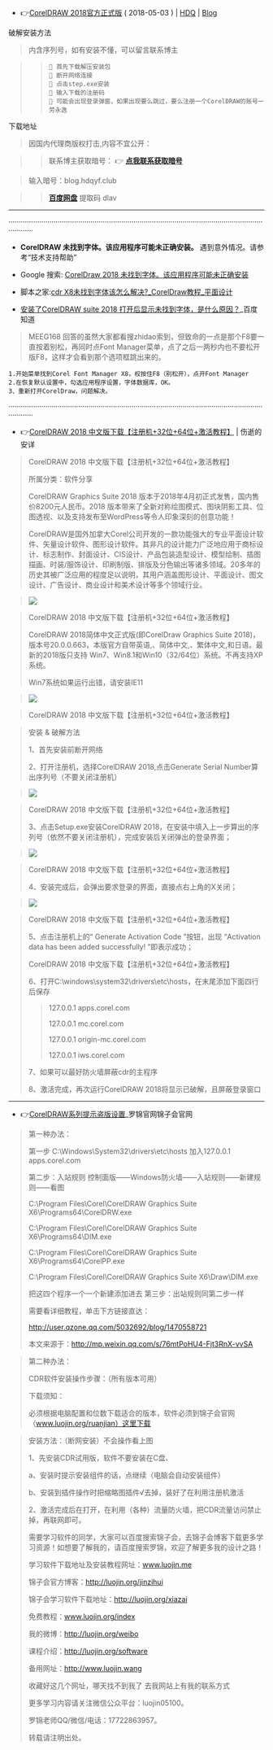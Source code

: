 - 👉[CorelDRAW 2018官方正式版](https://garenmorbid.github.io/2018/05/03/20180503-CorelDRAW%202018%E5%AE%98%E6%96%B9%E6%AD%A3%E5%BC%8F%E7%89%88/) ( 2018-05-03 ) | [HDQ](https://garenmorbid.github.io/2018/05/03/20180503-CorelDRAW%202018%E5%AE%98%E6%96%B9%E6%AD%A3%E5%BC%8F%E7%89%88/) 
| [Blog](https://blog.hdqyf.club/2018/05/03/20180503-CorelDRAW%202018%E5%AE%98%E6%96%B9%E6%AD%A3%E5%BC%8F%E7%89%88/)

破解安装方法

>  内含序列号，如有安装不懂，可以留言联系博主

> >     📜 首先下载解压安装包
> >     📜 断开网络连接
> >     📜 点击step.exe安装
> >     📜 输入下载的注册码
> >     📜 可能会出现登录弹窗，如果出现要么跳过，要么注册一个CorelDRAW的账号一劳永逸

下载地址

> 因国内代理商版权打击,内容不宜公开：

> >  联系博主获取暗号： 👉 [**点我联系获取暗号**](https://mail.qq.com/cgi-bin/qm_share?t=qm_mailme&email=610717159@qq.com) 

> 输入暗号：blog.hdqyf.club

> >  [**百度网盘**](https://pan.baidu.com/share/init?surl=p-CkEof-2s9cTNyfW4FjzQ) 提取码 dlav

----------------------------

········································································································································
-  **CorelDRAW 未找到字体。该应用程序可能未正确安装。**
遇到意外情况。请参考“技术支持帮助”

- Google 搜索: [CorelDraw 2018 未找到字体。该应用程序可能未正确安装](
https://www.google.com/search?hl=zh_CN&biw=958&bih=927&ei=kQuyXrLnH86lmAX6to6AAQ&q=CorelDraw+2018+%E6%9C%AA%E6%89%BE%E5%88%B0%E5%AD%97%E4%BD%93%E3%80%82%E8%AF%A5%E5%BA%94%E7%94%A8%E7%A8%8B%E5%BA%8F%E5%8F%AF%E8%83%BD%E6%9C%AA%E6%AD%A3%E7%A1%AE%E5%AE%89%E8%A3%85&oq=CorelDraw+2018+%E6%9C%AA%E6%89%BE%E5%88%B0%E5%AD%97%E4%BD%93%E3%80%82%E8%AF%A5%E5%BA%94%E7%94%A8%E7%A8%8B%E5%BA%8F%E5%8F%AF%E8%83%BD%E6%9C%AA%E6%AD%A3%E7%A1%AE%E5%AE%89%E8%A3%85&gs_lcp=CgZwc3ktYWIQA1C5Rlj2UGCOVGgAcAB4AYAB8AeIAdEXkgENMC4zLjAuMi42LTEuMZgBAKABAaoBB2d3cy13aXo&sclient=psy-ab&ved=0ahUKEwjy85SIhJ7pAhXOEqYKHXqbAxA4ChDh1QMIDA&uact=5)

- 脚本之家:[cdr X8未找到字体该怎么解决?_CorelDraw教程_平面设计](https://www.jb51.net/CorelDraw/558929.html)

- [安装了CorelDRAW suite 2018 打开后显示未找到字体，是什么原因？](https://zhidao.baidu.com/question/1451692374222776020.html)_百度知道

> MEEG168 回答的虽然大家都看搜zhidao索到，但致命的一点是那个F8要一直按着别松，再同时点Font Manager菜单，点了之后一两秒内也不要松开版F8，这样才会看到那个选项框跳出来的。
```
1.开始菜单找到Corel Font Manager X8，权按住F8（别松开），点开Font Manager
2.在恢复默认设置中，勾选应用程序设置，字体数据库，OK。
3、重新打开CorelDraw，问题解决。
```
········································································································································

- 👉[CorelDRAW 2018 中文版下载【注册机+32位+64位+激活教程】](https://www.ssdax.com/2751.html) | 伤逝的安详

> CorelDRAW 2018 中文版下载【注册机+32位+64位+激活教程】
> 
> 所属分类：软件分享
> 
> CorelDRAW Graphics Suite 2018 版本于2018年4月初正式发售，国内售价8200元人民币。2018 版本带来了全新对称绘图模式、图块阴影工具、位图透视、以及支持发布至WordPress等令人印象深刻的创意功能！
> 
> CorelDRAW是国外加拿大Corel公司开发的一款功能强大的专业平面设计软件、矢量设计软件、图形设计软件。其非凡的设计能力广泛地应用于商标设计、标志制作、封面设计、CIS设计、产品包装造型设计、模型绘制、插图描画、时装/服饰设计、印刷制版、排版及分色输出等诸多领域。20多年的历史其被广泛应用的程度足以说明，其用户涵盖图形设计、平面设计、图文设计、广告设计、商业设计和美术设计等多个领域行业。

>  <img src="https://camo.githubusercontent.com/880f30f0f9dbe3f78fa7f2b86ac798d31666b668/68747470733a2f2f7777772e73736461782e636f6d2f73686f772f436f72656c44524157323031382e6a70673f7261773d74727565?raw=true"/>

> CorelDRAW 2018 中文版下载【注册机+32位+64位+激活教程】
> 
> CorelDRAW 2018简体中文正式版(即CorelDraw Graphics Suite 2018)，版本号20.0.0.663，本版官方自带英语,、简体中文,、繁体中文,和日语。最新的2018版只支持 Win7、Win8.1和Win10（32/64位）系统。不再支持XP系统。
> 
> Win7系统如果运行出错，请安装IE11

> <img src="https://camo.githubusercontent.com/4ee517e8b3bfc1aa94646e8a4bfd8a7e7e731d0a/68747470733a2f2f7777772e73736461782e636f6d2f7069632f323031382f436f72656c44524157323031382e706e673f7261773d74727565?raw=true"/>

> CorelDRAW 2018 中文版下载【注册机+32位+64位+激活教程】
 

> 安装 & 破解方法
> 
> 1、首先安装前断开网络
>
> 2、打开注册机，选择CorelDRAW 2018,点击Generate Serial Number算出序列号（不要关闭注册机）

> <img src="https://camo.githubusercontent.com/cb67c8ab095c725f33550f61904272b976e7b946/68747470733a2f2f7777772e73736461782e636f6d2f7069632f323031382f436f72656c44524157323031385f437261636b5f312e6a70673f7261773d74727565?raw=true"/>

> CorelDRAW 2018 中文版下载【注册机+32位+64位+激活教程】
> 
> 3、点击Setup.exe安装CorelDRAW 2018，在安装中填入上一步算出的序列号（依然不要关闭注册机），完成安装后关闭弹出的登录界面；

> <img src="https://camo.githubusercontent.com/4c4189a14619f0ec4e3d3521af74b8b1daf1fcce/68747470733a2f2f7777772e73736461782e636f6d2f7069632f323031382f436f72656c44524157323031385f437261636b5f322e706e673f7261773d74727565?raw=true"/>

> CorelDRAW 2018 中文版下载【注册机+32位+64位+激活教程】
> 
> 4、安装完成后，会弹出要求登录的界面，直接点右上角的X关闭；

> <img src="https://camo.githubusercontent.com/89159c2224a84f6a0d8d962a114ef70040c5bb11/68747470733a2f2f7777772e73736461782e636f6d2f7069632f323031382f436f72656c44524157323031385f437261636b5f332e706e673f7261773d74727565?raw=true"/>

> CorelDRAW 2018 中文版下载【注册机+32位+64位+激活教程】
> 
> 5、点击注册机上的“ Generate Activation Code ”按钮，出现 “Activation data has been added successfully! ”即表示成功；
> 
> CorelDRAW 2018 中文版下载【注册机+32位+64位+激活教程】
> 
> 6、打开C:\windows\system32\drivers\etc\hosts，在末尾添加下面四行后保存
> 
> >127.0.0.1 apps.corel.com
> >
> >127.0.0.1 mc.corel.com
> >
> >127.0.0.1 origin-mc.corel.com
> >
> >127.0.0.1 iws.corel.com
> 
> 7、如果可以最好防火墙屏蔽cdr的主程序
> 
> 8、激活完成，再次运行CorelDRAW 2018将显示已破解，且屏蔽登录窗口

----------------------------

- 👉[CorelDRAW系列提示盗版设置](http://luojin.me/plus/view.php?aid=229)_罗锦官网锦子会官网

> 第一种办法：
> 
> 第一步 C:\Windows\System32\drivers\etc\hosts 加入127.0.0.1 apps.corel.com
> 
> 第二步：入站规则 控制面版——Windows防火墙——入站规则——新建规则——看图
> 
> C:\Program Files\Corel\CorelDRAW Graphics Suite X6\Programs64\CorelDRW.exe
> 
> C:\Program Files\Corel\CorelDRAW Graphics Suite X6\Programs64\DIM.exe
> 
> C:\Program Files\Corel\CorelDRAW Graphics Suite X6\Programs64\CorelPP.exe
> 
> C:\Program Files\Corel\CorelDRAW Graphics Suite X6\Draw\DIM.exe
> 
> 把这四个程序一个一个新建添加进去 第三步：出站规则同第二步一样
> 
> 需要看详细教程，单击下方链接直达：
> 
> http://user.qzone.qq.com/5032692/blog/1470558721
> 
> 本文来源于：http://mp.weixin.qq.com/s/76mtPoHU4-Fjt3RnX-vvSA


> 第二种办法：
> 
> CDR软件安装操作步骤：（所有版本可用）
> 
> 下载须知：
> 
> 必须根据电脑配置和位数下载适合的版本，软件必须到锦子会官网（www.luojin.org/ruanjian）这里下载

> 安装方法：（断网安装）不会操作看上图
> 
> 1、先安装CDR试用版，软件不要安装在C盘、
> 
>   a、安装时提示安装组件的话，点继续（电脑会自动安装组件）
> 
>   b、安装到插件操作时把缩略图插件√去掉，装好了在利用注册机激活
> 
> 2、激活完成后在打开，在利用（各种）流量防火墙，把CDR流量访问禁止掉，再联网即可。
> 
> 需要学习软件的同学，大家可以百度搜索锦子会，去锦子会博客下载更多学习资源！如想要了解我的，请百度搜索罗锦，欢迎了解更多我的设计之路！
>  
> 学习软件下载地址及安装教程网址：www.luojin.me
> 
> 锦子会官方博客：http://luojin.org/jinzihui
> 
> 锦子会学习软件下载地址：http://luojin.org/xiazai
> 
> 免费教程：www.luojin.org/index
> 
> 我的微博：http://luojin.org/weibo
> 
> 课程介绍：http://luojin.org/software
> 
> 备用网址：http://www.luojin.wang
> 
> 收藏好这几个网址，哪天找不到我了 去我网站上有我的联系方式
> 
> 更多学习内容请关注微信公众平台：luojin05100。
> 
> 罗锦老师QQ/微信/电话：17722863957。
> 
> 转载请注明出处。
